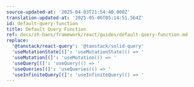 ```yaml
---
source-updated-at: '2025-04-03T21:54:40.000Z'
translation-updated-at: '2025-05-06T05:14:51.564Z'
id: default-query-function
title: Default Query Function
ref: docs/zh-hans/framework/react/guides/default-query-function.md
replace:
  '@tanstack/react-query': '@tanstack/solid-query'
  'useMutationState[(]': 'useMutationState(() => '
  'useMutation[(]': 'useMutation(() => '
  'useQuery[(]': 'useQuery(() => '
  'useQueries[(]': 'useQueries(() => '
  'useInfiniteQuery[(]': 'useInfiniteQuery(() => '
---
```


